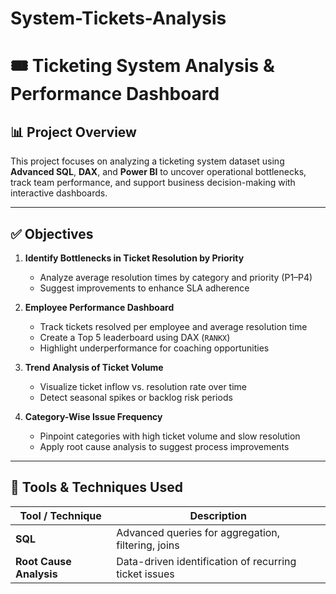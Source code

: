 # System-Tickets-Analysis

# 🎟️ Ticketing System Analysis & Performance Dashboard

## 📊 Project Overview

This project focuses on analyzing a ticketing system dataset using **Advanced SQL**, **DAX**, and **Power BI** to uncover operational bottlenecks, track team performance, and support business decision-making with interactive dashboards.

---

## ✅ Objectives

1. **Identify Bottlenecks in Ticket Resolution by Priority**
   - Analyze average resolution times by category and priority (P1–P4)
   - Suggest improvements to enhance SLA adherence

2. **Employee Performance Dashboard**
   - Track tickets resolved per employee and average resolution time
   - Create a Top 5 leaderboard using DAX (`RANKX`)
   - Highlight underperformance for coaching opportunities

3. **Trend Analysis of Ticket Volume**
   - Visualize ticket inflow vs. resolution rate over time
   - Detect seasonal spikes or backlog risk periods

4. **Category-Wise Issue Frequency**
   - Pinpoint categories with high ticket volume and slow resolution
   - Apply root cause analysis to suggest process improvements

---

## 🧠 Tools & Techniques Used

| Tool / Technique | Description |
|------------------|-------------|
| **SQL** | Advanced queries for aggregation, filtering, joins |
| **Root Cause Analysis** | Data-driven identification of recurring ticket issues |




